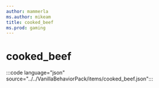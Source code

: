 ```yaml
---
author: mammerla
ms.author: mikeam
title: cooked_beef
ms.prod: gaming
---
```


# cooked_beef

:::code language="json" source="../../VanillaBehaviorPack/items/cooked_beef.json":::